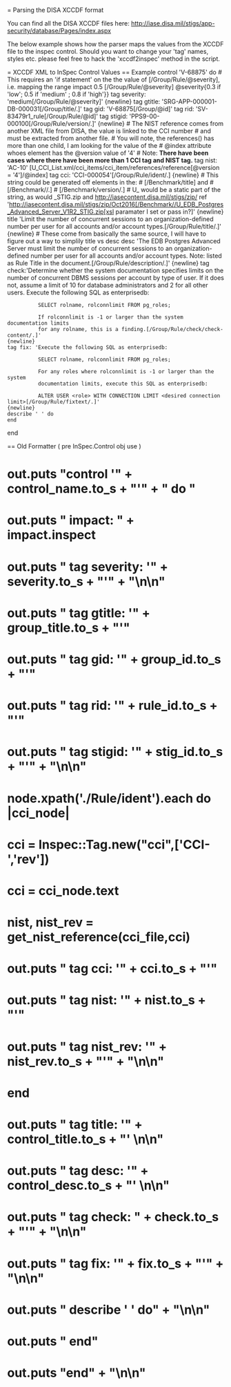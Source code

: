 = Parsing the DISA XCCDF format

You can find all the DISA XCCDF files here:
http://iase.disa.mil/stigs/app-security/database/Pages/index.aspx

The below example shows how the parser maps the values from the XCCDF file to the inspec control. Should you want to change your 'tag' names, styles etc. please feel free to hack the 'xccdf2inspec' method in the script. 

= XCCDF XML to InSpec Control Values
== Example
  control 'V-68875' do
    # This requires an 'if statement' on the the value of [/Group/Rule/@severity], i.e. mapping the range
    impact 0.5 [/Group/Rule/@severity] @severity{0.3 if 'low'; 0.5 if 'medium' ; 0.8 if 'high'}}
    tag severity: 'medium[/Group/Rule/@severity]'
    {newline}
    tag gtitle: 'SRG-APP-000001-DB-000031[/Group/title/.]'
    tag gid: 'V-68875[/Group/@id]'
    tag rid: 'SV-83479r1_rule[/Group/Rule/@id]'
    tag stigid: 'PPS9-00-000100[/Group/Rule/version/.]'
    {newline}
      # The NIST reference comes from another XML file from DISA, the value is linked to the CCI number
      # and must be extracted from another file.
      # You will note, the references() has more than one child, I am looking for the value of the
      # @index attribute whoes element has the @version value of '4'
      # Note: **There have been cases where there have been more than 1 CCI tag and NIST tag.**
    tag nist: 'AC-10' [U_CCI_List.xml/cci_items/cci_item/references/reference[@version = '4']/@index]
    tag cci: 'CCI-000054'[/Group/Rule/ident/.]
    {newline}
      # This string could be generated off elements in the:
      # [/Benchmark/title] and
      # [/Benchmark/<plain-text id="release-info">/.]
      # [/Benchmark/version/.]
      # U_ would be a static part of the string, as would _STIG.zip and http://iasecontent.disa.mil/stigs/zip/
    ref 'http://iasecontent.disa.mil/stigs/zip/Oct2016[/Benchmark//U_EDB_Postgres_Advanced_Server_V1R2_STIG.zip[xsl paramater I set or pass in?]'
    {newline}
    title 'Limit the number of concurrent sessions to an organization-defined
            number per user for all accounts and/or account types.[/Group/Rule/title/.]'
    {newline}
    # These come from basically the same source, I will have to figure out a way to simplily title vs desc
    desc 'The EDB Postgres Advanced Server must limit the number of concurrent
          sessions to an organization-defined number per user for all accounts
          and/or account types. Note: listed as Rule Title in the document.[/Group/Rule/description/.]'
    {newline}
    tag check:'Determine whether the system documentation specifies limits on the
              number of concurrent DBMS sessions per account by type of user. If
              it does not, assume a limit of 10 for database administrators and 2
              for all other users. Execute the following SQL as enterprisedb:

              SELECT rolname, rolconnlimit FROM pg_roles;

              If rolconnlimit is -1 or larger than the system documentation limits
              for any rolname, this is a finding.[/Group/Rule/check/check-content/.]'
    {newline}
    tag fix: 'Execute the following SQL as enterprisedb:

              SELECT rolname, rolconnlimit FROM pg_roles;

              For any roles where rolconnlimit is -1 or larger than the system
              documentation limits, execute this SQL as enterprisedb:

              ALTER USER <role> WITH CONNECTION LIMIT <desired connection limit>[/Group/Rule/fixtext/.]'
    {newline}
    describe ' ' do
    end
  end

== Old Formatter ( pre InSpec.Control obj use )

#     out.puts "control '" + control_name.to_s + "'" + " do "
# 		out.puts "  impact: " + impact.inspect
# 		out.puts "  tag severity: '" + severity.to_s + "'" + "\n\n"
#     out.puts "  tag gtitle: '" + group_title.to_s + "'"
#     out.puts "  tag gid: '" + group_id.to_s + "'"
#     out.puts "  tag rid: '" + rule_id.to_s + "'"
#     out.puts "  tag stigid: '" + stig_id.to_s + "'" + "\n\n"
#     node.xpath('./Rule/ident').each do |cci_node|
# 	  cci = Inspec::Tag.new("cci",['CCI-','rev'])
#       cci = cci_node.text
#       nist, nist_rev = get_nist_reference(cci_file,cci)
#       out.puts "  tag cci: '" + cci.to_s + "'"
#       out.puts "  tag nist: '" + nist.to_s + "'"
#       out.puts "  tag nist_rev: '" + nist_rev.to_s + "'" + "\n\n"
#     end
#     out.puts "  tag title: '" + control_title.to_s + "' \n\n"
#     out.puts "  tag desc: '" + control_desc.to_s + "' \n\n"
#     out.puts "  tag check: " + check.to_s + "'" + "\n\n"
#     out.puts "  tag fix: '" + fix.to_s + "'" + "\n\n"
# 		out.puts "  describe ' ' do" + "\n\n"
# 		out.puts "  end"
# 		out.puts "end" + "\n\n"
